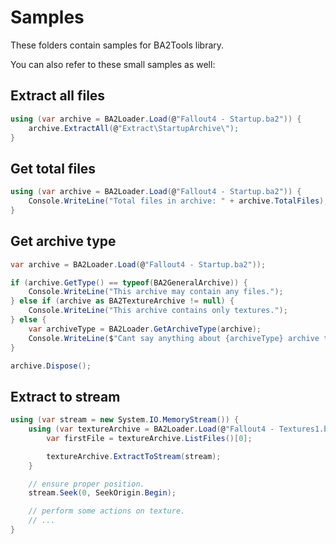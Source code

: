 # Samples

These folders contain samples for BA2Tools library.

You can also refer to these small samples as well:

## Extract all files
```c#
using (var archive = BA2Loader.Load(@"Fallout4 - Startup.ba2")) {
	archive.ExtractAll(@"Extract\StartupArchive\");
}
```

## Get total files
```c#
using (var archive = BA2Loader.Load(@"Fallout4 - Startup.ba2")) {
	Console.WriteLine("Total files in archive: " + archive.TotalFiles);
}
```

## Get archive type
```c#
var archive = BA2Loader.Load(@"Fallout4 - Startup.ba2"));

if (archive.GetType() == typeof(BA2GeneralArchive)) {
	Console.WriteLine("This archive may contain any files.");
} else if (archive as BA2TextureArchive != null) {
	Console.WriteLine("This archive contains only textures.");
} else {
	var archiveType = BA2Loader.GetArchiveType(archive);
	Console.WriteLine($"Cant say anything about {archiveType} archive type.");
}

archive.Dispose();
```

## Extract to stream
```c#
using (var stream = new System.IO.MemoryStream()) {
	using (var textureArchive = BA2Loader.Load(@"Fallout4 - Textures1.ba2")) {
		var firstFile = textureArchive.ListFiles()[0];

		textureArchive.ExtractToStream(stream);
	}

	// ensure proper position.
	stream.Seek(0, SeekOrigin.Begin);

	// perform some actions on texture.
	// ...
}	
```
